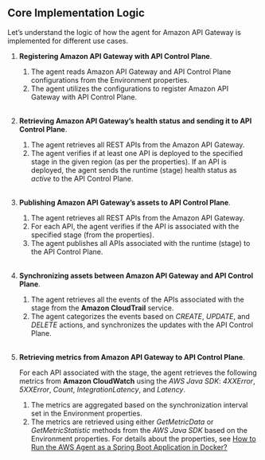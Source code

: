 ## Core Implementation Logic 
Let’s understand the logic of how the agent for Amazon API Gateway is implemented for different use cases.

1. **Registering Amazon API Gateway with API Control Plane**.

    1. The agent reads Amazon API Gateway and API Control Plane configurations from the Environment properties.
    2. The agent utilizes the configurations to register Amazon API Gateway with API Control Plane. <br><br>

2. **Retrieving Amazon API Gateway’s health status and sending it to API Control Plane**.

    1. The agent retrieves all REST APIs from the Amazon API Gateway.
    2. The agent verifies if at least one API is deployed to the specified stage in the given region (as per the properties). If an API is deployed, the agent sends          the runtime (stage) health status as *active* to the API Control Plane.<br><br>

3. **Publishing Amazon API Gateway’s assets to API Control Plane**. 

    1. The agent retrieves all REST APIs from the Amazon API Gateway.
    2. For each API, the agent verifies if the API is associated with the specified stage (from the properties).
    3. The agent publishes all APIs associated with the runtime (stage) to the API Control Plane.<br><br>

4. **Synchronizing assets between Amazon API Gateway and API Control Plane**.

    1. The agent retrieves all the events of the APIs associated with the stage from the **Amazon CloudTrail** service.
    2. The agent categorizes the events based on *CREATE*, *UPDATE*, and *DELETE* actions, and synchronizes the updates with the API Control Plane.<br><br>

5. **Retrieving metrics from Amazon API Gateway to API Control Plane**.

    For each API associated with the stage, the agent retrieves the following metrics from **Amazon CloudWatch** using the *AWS Java SDK*: *4XXError*, *5XXError*, *Count*, *IntegrationLatency*, and *Latency*. 

    1. The metrics are aggregated based on the synchronization interval set in the Environment properties.
    2. The metrics are retrieved using either *GetMetricData* or *GetMetricStatistic* methods from the *AWS Java SDK* based on the Environment properties. For details about the properties, see [How to Run the AWS Agent as 
       a Spring Boot Application in Docker?](../application)

